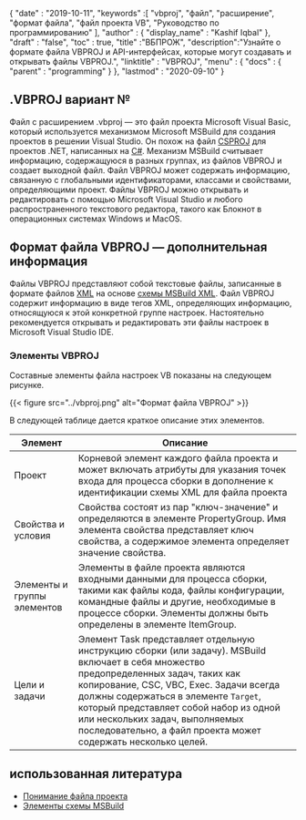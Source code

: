 {
  "date" : "2019-10-11",
  "keywords" :[ "vbproj", "файл", "расширение", "формат файла", "файл проекта VB", "Руководство по программированию" ],
  "author" : {
    "display_name" : "Kashif Iqbal"
},
  "draft" : "false",
  "toc" : true,
  "title" :"ВБПРОЖ",
  "description":"Узнайте о формате файла VBPROJ и API-интерфейсах, которые могут создавать и открывать файлы VBPROJ.",
  "linktitle" : "VBPROJ",
  "menu" : {
    "docs" : {
      "parent" : "programming"
}
},
  "lastmod" : "2020-09-10"
}

## .VBPROJ вариант №

Файл с расширением .vbproj — это файл проекта Microsoft Visual Basic, который используется механизмом Microsoft MSBuild для создания проектов в решении Visual Studio. Он похож на файл [CSPROJ](/ru/programming/csproj/) для проектов .NET, написанных на [C#](/ru/programming/cs/). Механизм MSBuild считывает информацию, содержащуюся в разных группах, из файлов VBPROJ и создает выходной файл. Файл VBPROJ может содержать информацию, связанную с глобальными идентификаторами, классами и свойствами, определяющими проект. Файлы VBPROJ можно открывать и редактировать с помощью Microsoft Visual Studio и любого распространенного текстового редактора, такого как Блокнот в операционных системах Windows и MacOS.

## Формат файла VBPROJ — дополнительная информация

Файлы VBPROJ представляют собой текстовые файлы, записанные в формате файлов [XML](/ru/web/xml/) на основе [схемы MSBuild XML](https://learn.microsoft.com/en-us/visualstudio/msbuild/msbuild-project-file-schema-reference?view=vs-2019). Файл VBPROJ содержит информацию в виде тегов XML, определяющих информацию, относящуюся к этой конкретной группе настроек. Настоятельно рекомендуется открывать и редактировать эти файлы настроек в Microsoft Visual Studio IDE.

### Элементы VBPROJ

Составные элементы файла настроек VB показаны на следующем рисунке.

{{< figure src="../vbproj.png" alt="Формат файла VBPROJ" >}}

В следующей таблице дается краткое описание этих элементов.

|Элемент|Описание|
---|---|
|Проект| Корневой элемент каждого файла проекта и может включать атрибуты для указания точек входа для процесса сборки в дополнение к идентификации схемы XML для файла проекта |
|Свойства и условия| Свойства состоят из пар "ключ-значение" и определяются в элементе PropertyGroup. Имя элемента свойства представляет ключ свойства, а содержимое элемента определяет значение свойства.|
|Элементы и группы элементов|Элементы в файле проекта являются входными данными для процесса сборки, такими как файлы кода, файлы конфигурации, командные файлы и другие, необходимые в процессе сборки. Элементы должны быть определены в элементе ItemGroup.|
|Цели и задачи| Элемент Task представляет отдельную инструкцию сборки (или задачу). MSBuild включает в себя множество предопределенных задач, таких как копирование, CSC, VBC, Exec. Задачи всегда должны содержаться в элементе `Target`, который представляет собой набор из одной или нескольких задач, выполняемых последовательно, а файл проекта может содержать несколько целей.|

## использованная литература

* [Понимание файла проекта](https://learn.microsoft.com/en-us/aspnet/web-forms/overview/deployment/web-deployment-in-the-enterprise/understanding-the-project-file)
* [Элементы схемы MSBuild](https://learn.microsoft.com/en-us/visualstudio/msbuild/msbuild-project-file-schema-reference?view=vs-2019)

